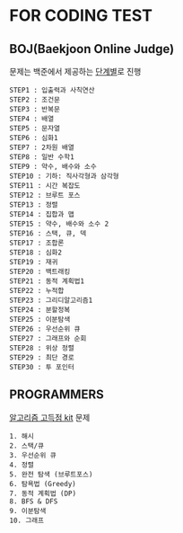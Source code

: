 # FOR CODING TEST

## BOJ(Baekjoon Online Judge)

문제는 백준에서 제공하는 [단계별](https://www.acmicpc.net/step)로 진행
  
```
STEP1 : 입출력과 사칙연산
STEP2 : 조건문
STEP3 : 반복문
STEP4 : 배열
STEP5 : 문자열
STEP6 : 심화1
STEP7 : 2차원 배열
STEP8 : 일반 수학1
STEP9 : 약수, 배수와 소수
STEP10 : 기하: 직사각형과 삼각형
STEP11 : 시간 복잡도
STEP12 : 브루트 포스
STEP13 : 정렬
STEP14 : 집합과 맵
STEP15 : 약수, 배수와 소수 2
STEP16 : 스택, 큐, 덱
STEP17 : 조합론
STEP18 : 심화2
STEP19 : 재귀
STEP20 : 백트래킹
STEP21 : 동적 계획법1
STEP22 : 누적합
STEP23 : 그리디알고리즘1
STEP24 : 분할정복
STEP25 : 이분탐색
STEP26 : 우선순위 큐
STEP27 : 그래프와 순회
STEP28 : 위상 정렬
STEP29 : 최단 경로
STEP30 : 투 포인터
```

## PROGRAMMERS

[알고리즘 고득점 kit](https://school.programmers.co.kr/learn/challenges?tab=algorithm_practice_kit) 문제

```
1. 해시
2. 스택/큐
3. 우선순위 큐
4. 정렬
5. 완전 탐색 (브루트포스)
6. 탐욕법 (Greedy)
7. 동적 계획법 (DP)
8. BFS & DFS
9. 이분탐색
10. 그래프
```